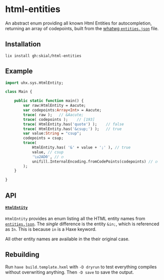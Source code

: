 # html-entities

An abstract enum providing all known Html Entities for
autocompletion, returning an array of codepoints, built from
the [whatwg `entities.json`][l1] file.

## Installation

`lix install gh:skial/html-entities`

## Example

```Haxe
import uhx.sys.HtmlEntity;

class Main {

    public static function main() {
        var raw:HtmlEntity = Aacute;
        var codepoints:Array<Int> = Aacute;
        trace( raw );   // &Aacute;
        trace( codepoints );    // [193]
        trace( HtmlEntity.has('quote') );    // false
        trace( HtmlEntity.has('&csup;') );   // true
        var value:String = "csup";
        codepoints = csup;
        trace( 
            HtmlEntity.has( '&' + value + ';' ), // true
            value, // csup
            '\u2AD0', // ⫐
            unifill.InternalEncoding.fromCodePoints(codepoints) // ⫐
        );
    }

}
```
	
## API

#### [`HtmlEntity`][l2]

`HtmlEntity` provides an enum listing all the HTML entity names from [`entities.json`][l4].
The _single_ difference is the entity `&in;`, which is referenced as `In`. 
This is because `in` is a Haxe keyword. 

All other entity names are available in the their original case.

## Rebuilding

Run `haxe build.template.hxml` with `-D dryrun` to test everything compiles without overwriting anything. Then `-D save` to save the output.

[l1]: https://html.spec.whatwg.org/multipage/entities.json
[l2]: https://github.com/skial/html-entities/blob/master/src/uhx/sys/HtmlEntity.hx
[l4]: https://github.com/skial/html-entities/blob/master/resources/entities.json